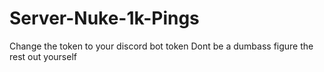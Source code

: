 # Server-Nuke-1k-Pings

Change the token to your discord bot token
Dont be a dumbass figure the rest out yourself
